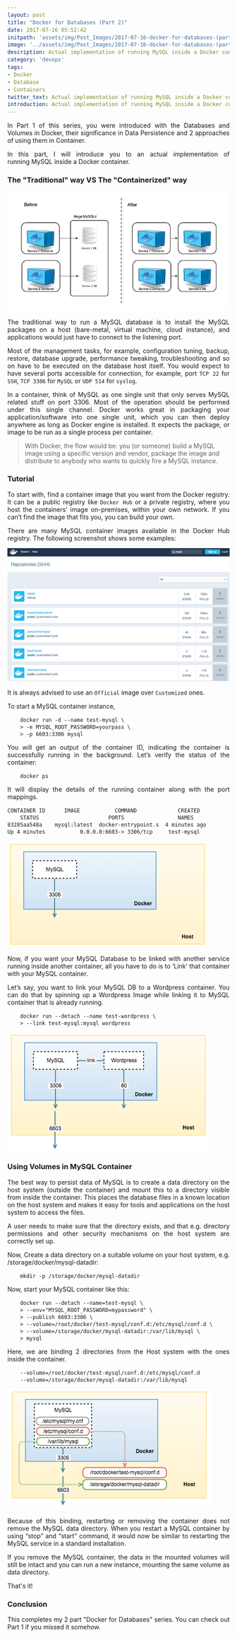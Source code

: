 ```yaml
---
layout: post
title: "Docker for Databases (Part 2)"
date: 2017-07-16 05:52:42
initpath: 'assets/img/Post_Images/2017-07-16-docker-for-databases-(part-2)/docker11.png'
image: '../assets/img/Post_Images/2017-07-16-docker-for-databases-(part-2)/docker11.png'
description: Actual implementation of running MySQL inside a Docker container.
category: 'devops'
tags:
- Docker
- Database
- Containers
twitter_text: Actual implementation of running MySQL inside a Docker container.
introduction: Actual implementation of running MySQL inside a Docker container.
---
```

<p align="justify">
In Part 1 of this series, you were introduced with the Databases and Volumes in Docker, their significance in Data Persistence and 2 approaches of using them in Container. </p>

<p align="justify">In this part, I will introduce you to an actual implementation of running MySQL inside a Docker container.</p>

### The "Traditional" way VS The "Containerized" way

![placeholder](<../assets/img/Post_Images/2017-07-16-docker-for-databases-(part-2)/docker9.jpg> "Docker with Databases")

<p align="justify">The traditional way to run a MySQL database is to install the MySQL packages on a host (bare-metal, virtual machine, cloud instance), and applications would just have to connect to the listening port.</p>

<p align="justify">Most of the management tasks, for example, configuration tuning, backup, restore, database upgrade, performance tweaking, troubleshooting and so on have to be executed on the database host itself. You would expect to have several ports accessible for connection, for example, port <code>TCP 22</code> for <code>SSH</code>, <code>TCP 3306</code> for <code>MySQL</code> or <code>UDP 514</code> for <code>syslog</code>.</p>

<p align="justify">In a container, think of MySQL as one single unit that only serves MySQL related stuff on port 3306. Most of the operation should be performed under this single channel. Docker works great in packaging your application/software into one single unit, which you can then deploy anywhere as long as Docker engine is installed. It expects the package, or image to be run as a single process per container.</p>

> With Docker, the flow would be: you (or someone) build a MySQL image using a specific version and vendor, package the image and distribute to anybody who wants to quickly fire a MySQL instance.

### Tutorial

<p align="justify">To start with, find a container image that you want from the Docker registry. It can be a public registry like <code>Docker Hub</code> or a private registry, where you host the containers’ image on-premises, within your own network. If you can’t find the image that fits you, you can build your own.</p>

<p align="justify">There are many MySQL container images available in the Docker Hub registry. The following screenshot shows some examples:</p>

![placeholder](<../assets/img/Post_Images/2017-07-16-docker-for-databases-(part-2)/docker4.png> "Docker with Databases")

<p align="justify">It is always advised to use an <code>Official</code> image over <code>Customized</code> ones.</p>

<p align="justify">To start a MySQL container instance,</p>

```shell
    docker run -d --name test-mysql \
    > -e MYSQL_ROOT_PASSWORD=yourpass \
    > -p 6603:3306 mysql
```

<p align="justify">You will get an output of the container ID, indicating the container is successfully running in the background. Let’s verify the status of the container:</p>

```shell
    docker ps
```

<p align="justify">It will display the details of the running container along with the port mappings.</p>

```shell
CONTAINER ID      IMAGE           COMMAND             CREATED  
    STATUS                      PORTS                 NAMES
83285aa548a    mysql:latest  docker-entrypoint.s  4 minutes ago
Up 4 minutes           0.0.0.0:6603-> 3306/tcp     test-mysql
```

![placeholder](<../assets/img/Post_Images/2017-07-16-docker-for-databases-(part-2)/docker5.png> "Docker with Databases")


<p align="justify">Now, if you want your MySQL Database to be linked with another service running inside another container, all you have to do is to ‘Link’ that container with your MySQL container.</p>

<p align="justify">Let’s say, you want to link your MySQL DB to a Wordpress container.
You can do that by spinning up a Wordpress Image while linking it to MySQL container that is already running.</p>

```shell
    docker run --detach --name test-wordpress \
    > --link test-mysql:mysql wordpress
```

![placeholder](<../assets/img/Post_Images/2017-07-16-docker-for-databases-(part-2)/docker6.png> "Docker with Databases")

### Using Volumes in MySQL Container

<p align="justify">The best way to persist data of MySQL is to create a data directory on the host system (outside the container) and mount this to a directory visible from inside the container. This places the database files in a known location on the host system and makes it easy for tools and applications on the host system to access the files.</p>

<p align="justify">A user needs to make sure that the directory exists, and that e.g. directory permissions and other security mechanisms on the host system are correctly set up.</p>

<p align="justify">Now, Create a data directory on a suitable volume on your host system, e.g. /storage/docker/mysql-datadir:</p>

```shell
    mkdir -p /storage/docker/mysql-datadir
```

<p align="justify">Now, start your MySQL container like this:</p>

```shell
    docker run --detach --name=test-mysql \
    > --env="MYSQL_ROOT_PASSWORD=mypassword" \
    > --publish 6603:3306 \
    > --volume=/root/docker/test-mysql/conf.d:/etc/mysql/conf.d \
    > --volume=/storage/docker/mysql-datadir:/var/lib/mysql \
    > mysql
```

<p align="justify">Here, we are binding 2 directories from the Host system with the ones inside the container.</p>

```shell
    --volume=/root/docker/test-mysql/conf.d:/etc/mysql/conf.d
    --volume=/storage/docker/mysql-datadir:/var/lib/mysql
```

![placeholder](<../assets/img/Post_Images/2017-07-16-docker-for-databases-(part-2)/docker8.png> "Docker with Databases")


<p align="justify">Because of this binding, restarting or removing the container does not remove the MySQL data directory. When you restart a MySQL container by using “stop” and “start” command, it would now be similar to restarting the MySQL service in a standard installation.</p>

<p align="justify">If you remove the MySQL container, the data in the mounted volumes will still be intact and you can run a new instance, mounting the same volume as data directory.</p>

That's it!

### Conclusion

<p align="justify">This completes my 2 part "Docker for Databases" series. You can check out Part 1 if you missed it somehow.</p>